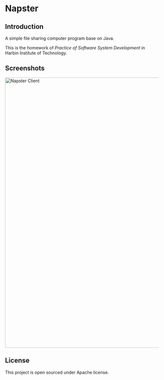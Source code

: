 # Napster

## Introduction

A simple file sharing computer program base on Java.

This is the homework of *Practice of Software System Development* in Harbin Institute of Technology.

## Screenshots

<img width="884" alt="Napster Client" src="https://cloud.githubusercontent.com/assets/1730504/15991081/6af6978c-30da-11e6-8c63-24000a484440.png">

## License

This project is open sourced under Apache license.

